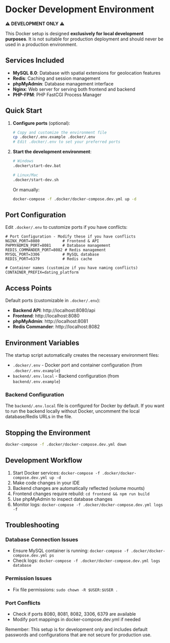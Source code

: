 # Docker Development Environment

⚠️ **DEVELOPMENT ONLY** ⚠️

This Docker setup is designed **exclusively for local development purposes**. It is not suitable for production deployment and should never be used in a production environment.

## Services Included

- **MySQL 8.0**: Database with spatial extensions for geolocation features
- **Redis**: Caching and session management
- **phpMyAdmin**: Database management interface
- **Nginx**: Web server for serving both frontend and backend
- **PHP-FPM**: PHP FastCGI Process Manager

## Quick Start

1. **Configure ports** (optional):
   ```bash
   # Copy and customize the environment file
   cp .docker/.env.example .docker/.env
   # Edit .docker/.env to set your preferred ports
   ```

2. **Start the development environment**:
   ```bash
   # Windows
   .docker\start-dev.bat
   
   # Linux/Mac
   .docker/start-dev.sh
   ```

   Or manually:
   ```bash
   docker-compose -f .docker/docker-compose.dev.yml up -d
   ```

## Port Configuration

Edit `.docker/.env` to customize ports if you have conflicts:

```env
# Port Configuration - Modify these if you have conflicts
NGINX_PORT=8080          # Frontend & API
PHPMYADMIN_PORT=8081     # Database management
REDIS_COMMANDER_PORT=8082 # Redis management
MYSQL_PORT=3306          # MySQL database
REDIS_PORT=6379          # Redis cache

# Container names (customize if you have naming conflicts)
CONTAINER_PREFIX=dating_platform
```

## Access Points

Default ports (customizable in `.docker/.env`):
- **Backend API**: http://localhost:8080/api
- **Frontend**: http://localhost:8080
- **phpMyAdmin**: http://localhost:8081
- **Redis Commander**: http://localhost:8082

## Environment Variables

The startup script automatically creates the necessary environment files:
- `.docker/.env` - Docker port and container configuration (from `.docker/.env.example`)
- `backend/.env.local` - Backend configuration (from `backend/.env.example`)

### Backend Configuration

The `backend/.env.local` file is configured for Docker by default. If you want to run the backend locally without Docker, uncomment the local database/Redis URLs in the file.

## Stopping the Environment

```bash
docker-compose -f .docker/docker-compose.dev.yml down
```

## Development Workflow

1. Start Docker services: `docker-compose -f .docker/docker-compose.dev.yml up -d`
2. Make code changes in your IDE
3. Backend changes are automatically reflected (volume mounts)
4. Frontend changes require rebuild: `cd frontend && npm run build`
5. Use phpMyAdmin to inspect database changes
6. Monitor logs: `docker-compose -f .docker/docker-compose.dev.yml logs -f`

## Troubleshooting

### Database Connection Issues
- Ensure MySQL container is running: `docker-compose -f .docker/docker-compose.dev.yml ps`
- Check logs: `docker-compose -f .docker/docker-compose.dev.yml logs database`

### Permission Issues
- Fix file permissions: `sudo chown -R $USER:$USER .`

### Port Conflicts
- Check if ports 8080, 8081, 8082, 3306, 6379 are available
- Modify port mappings in docker-compose.dev.yml if needed

Remember: This setup is for development only and includes default passwords and configurations that are not secure for production use.